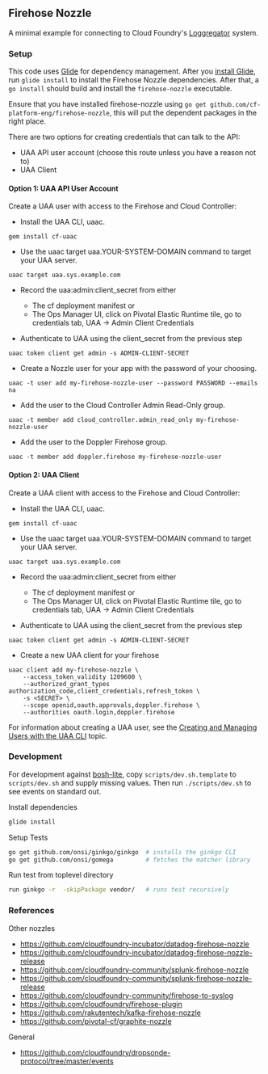 ## Firehose Nozzle

A minimal example for connecting to Cloud Foundry's
[Loggregator](https://github.com/cloudfoundry/loggregator)
system.

### Setup
This code uses [Glide](https://glide.sh/) for dependency management.
After you [install Glide](https://glide.sh/), run `glide install` to
install the Firehose Nozzle dependencies. After that, a `go install`
should build and install the `firehose-nozzle` executable.

Ensure that you have installed firehose-nozzle using `go get github.com/cf-platform-eng/firehose-nozzle`,
this will put the dependent packages in the right place.

There are two options for creating credentials that can talk to the API:
* UAA API user account (choose this route unless you have a reason not to)
* UAA Client

#### Option 1: UAA API User Account

Create a UAA user with access to the Firehose and Cloud Controller:

* Install the UAA CLI, uaac.
```
gem install cf-uaac
```

* Use the uaac target uaa.YOUR-SYSTEM-DOMAIN command to target your UAA server.
```
uaac target uaa.sys.example.com
```

* Record the uaa:admin:client_secret from either
    * The cf deployment manifest or
    *  The Ops Manager UI, click on Pivotal Elastic Runtime tile, go to credentials tab, UAA -> Admin Client Credentials

* Authenticate to UAA using the client_secret from the previous step
```
uaac token client get admin -s ADMIN-CLIENT-SECRET
```

* Create a Nozzle user for your app with the password of your choosing.
```
uaac -t user add my-firehose-nozzle-user --password PASSWORD --emails na
```

* Add the user to the Cloud Controller Admin Read-Only group.
```
uaac -t member add cloud_controller.admin_read_only my-firehose-nozzle-user
```

* Add the user to the Doppler Firehose group.
```
uaac -t member add doppler.firehose my-firehose-nozzle-user
```


#### Option 2: UAA Client

Create a UAA client with access to the Firehose and Cloud Controller:

* Install the UAA CLI, uaac.
```
gem install cf-uaac
```

* Use the uaac target uaa.YOUR-SYSTEM-DOMAIN command to target your UAA server.
```
uaac target uaa.sys.example.com
```

* Record the uaa:admin:client_secret from either
    * The cf deployment manifest or
    *  The Ops Manager UI, click on Pivotal Elastic Runtime tile, go to credentials tab, UAA -> Admin Client Credentials

* Authenticate to UAA using the client_secret from the previous step
```
uaac token client get admin -s ADMIN-CLIENT-SECRET
```

* Create a new UAA client for your firehose
```
uaac client add my-firehose-nozzle \
    --access_token_validity 1209600 \
    --authorized_grant_types authorization_code,client_credentials,refresh_token \
    -s <SECRET> \
    --scope openid,oauth.approvals,doppler.firehose \
    --authorities oauth.login,doppler.firehose
```

For information about creating a UAA user, see the [Creating and Managing Users with the UAA CLI](http://docs.pivotal.io/pivotalcf/adminguide/uaa-user-management.html) topic.

### Development

For development against
[bosh-lite](https://github.com/cloudfoundry/bosh-lite),
copy `scripts/dev.sh.template` to `scripts/dev.sh` and supply missing values.
Then run `./scripts/dev.sh` to see events on standard out.

Install dependencies
```bash
glide install
```

Setup Tests
```bash
go get github.com/onsi/ginkgo/ginkgo  # installs the ginkgo CLI
go get github.com/onsi/gomega         # fetches the matcher library
```

Run test
from toplevel directory
```bash
run ginkgo -r  -skipPackage vendor/   # runs test recursively
```


### References

Other nozzles
* https://github.com/cloudfoundry-incubator/datadog-firehose-nozzle
* https://github.com/cloudfoundry-incubator/datadog-firehose-nozzle-release
* https://github.com/cloudfoundry-community/splunk-firehose-nozzle
* https://github.com/cloudfoundry-community/splunk-firehose-nozzle-release
* https://github.com/cloudfoundry-community/firehose-to-syslog
* https://github.com/cloudfoundry/firehose-plugin
* https://github.com/rakutentech/kafka-firehose-nozzle
* https://github.com/pivotal-cf/graphite-nozzle

General
* https://github.com/cloudfoundry/dropsonde-protocol/tree/master/events
